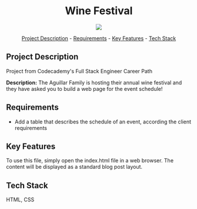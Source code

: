 <h1 align="center">Wine Festival</h1>
<p align="center">
<img width="auto" height="auto" src="https://github.com/Raaagan/codecademy-fullstack/blob/main/wine_festival/resources/images/wine_schedule.gif"/>
</p>
<p align="center"><a href="#project-description">Project Description</a> - <a href="#Requirements">Requirements</a> - <a href="#key-features">Key Features</a> - <a href="#technology-stack">Tech Stack</a></p>


## Project Description
Project from Codecademy's Full Stack Engineer Career Path

**Description:** The Aguillar Family is hosting their annual wine festival and they have asked you to build a web page for the event schedule!

## Requirements
- Add a table that describes the schedule of an event, according the client requirements

## Key Features
To use this file, simply open the index.html file in a web browser. The content will be displayed as a standard blog post layout.


## Tech Stack
HTML, CSS
